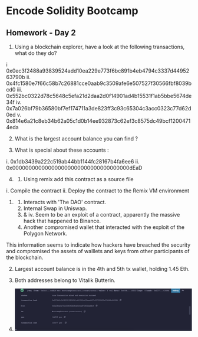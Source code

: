 # Encode Solidity Bootcamp

## Homework - Day 2

1. Using a blockchain explorer, have a look at the following transactions, what do they do?

 i 0x0ec3f2488a93839524add10ea229e773f6bc891b4eb4794c3337d4495263790b
 ii. 0x4fc1580e7f66c58b7c26881cce0aab9c3509afe6e507527f30566fbf8039bcd0
 iii. 0x552bc0322d78c5648c5efa21d2daa2d0f14901ad4b15531f1ab5bbe5674de34f
 iv. 0x7a026bf79b36580bf7ef174711a3de823ff3c93c65304c3acc0323c77d62d0ed
 v. 0x814e6a21c8eb34b62a05c1d0b14ee932873c62ef3c8575dc49bcf12004714eda

2. What is the largest account balance you can find ?

3. What is special about these accounts :

 i. 0x1db3439a222c519ab44bb1144fc28167b4fa6ee6
 ii. 0x000000000000000000000000000000000000dEaD

4. 1. Using remix add this contract as a source file

 i. Compile the contract
 ii. Deploy the contract to the Remix VM environment

1. 
    1. Interacts with 'The DAO' contract.
    2. Internal Swap in Uniswap.
    3. & iv. Seem to be an exploit of a contract, apparently the massive hack that happened to Binance.
    5. Another compromised wallet that interacted with the exploit of the Polygon Network.

This information seems to indicate how hackers have breached the security and compromised the assets of walllets and keys from other participants of the blockchain.

2. Largest account balance is in the 4th and 5th tx wallet, holding 1.45 Eth.

3. Both addresses belong to Vitalik Butterin.

4. ![Solution:](./screen.png)

